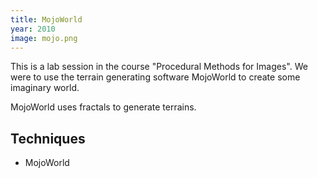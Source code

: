 ```yaml
---
title: MojoWorld
year: 2010
image: mojo.png
---
```


This is a lab session in the course "Procedural Methods for
Images". We were to use the terrain generating software MojoWorld to
create some imaginary world.

MojoWorld uses fractals to generate terrains.

## Techniques ##
- MojoWorld
